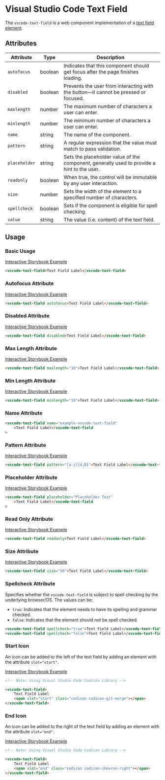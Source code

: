# Visual Studio Code Text Field

The `vscode-text-field` is a web component implementation of a [text field element](https://developer.mozilla.org/en-US/docs/Web/HTML/Element/Input/text).

## Attributes

| Attribute     | Type    | Description                                                                                |
| ------------- | ------- | ------------------------------------------------------------------------------------------ |
| `autofocus`   | boolean | Indicates that this component should get focus after the page finishes loading.            |
| `disabled`    | boolean | Prevents the user from interacting with the button––it cannot be pressed or focused.       |
| `maxlength`   | number  | The maximum number of characters a user can enter.                                         |
| `minlength`   | number  | The minimum number of characters a user can enter.                                         |
| `name`        | string  | The name of the component.                                                                 |
| `pattern`     | string  | A regular expression that the value must match to pass validation.                         |
| `placeholder` | string  | Sets the placeholder value of the component, generally used to provide a hint to the user. |
| `readonly`    | boolean | When true, the control will be immutable by any user interaction.                          |
| `size`        | number  | Sets the width of the element to a specified number of characters.                         |
| `spellcheck`  | boolean | Sets if the component is eligible for spell checking.                                      |
| `value`       | string  | The value (i.e. content) of the text field.                                                |

## Usage

### Basic Usage

[Interactive Storybook Example](https://microsoft.github.io/vscode-webview-ui-toolkit/?path=/story/library-text-field--default)

```html
<vscode-text-field>Text Field Label</vscode-text-field>
```

### Autofocus Attribute

[Interactive Storybook Example](https://microsoft.github.io/vscode-webview-ui-toolkit/?path=/story/library-text-field--with-autofocus)

```html
<vscode-text-field autofocus>Text Field Label</vscode-text-field>
```

### Disabled Attribute

[Interactive Storybook Example](https://microsoft.github.io/vscode-webview-ui-toolkit/?path=/story/library-text-field--with-disabled)

```html
<vscode-text-field disabled>Text Field Label</vscode-text-field>
```

### Max Length Attribute

[Interactive Storybook Example](https://microsoft.github.io/vscode-webview-ui-toolkit/?path=/story/library-text-field--with-max-length)

```html
<vscode-text-field maxlength="10">Text Field Label</vscode-text-field>
```

### Min Length Attribute

[Interactive Storybook Example](https://microsoft.github.io/vscode-webview-ui-toolkit/?path=/story/library-text-field--with-min-length)

```html
<vscode-text-field minlength="10">Text Field Label</vscode-text-field>
```

### Name Attribute

```html
<vscode-text-field name="example-vscode-text-field"
	>Text Field Label</vscode-text-field
>
```

### Pattern Attribute

[Interactive Storybook Example](https://microsoft.github.io/vscode-webview-ui-toolkit/?path=/story/library-text-field--with-pattern)

```html
<vscode-text-field pattern="[a-z]{4,8}">Text Field Label</vscode-text-field>
```

### Placeholder Attribute

[Interactive Storybook Example](https://microsoft.github.io/vscode-webview-ui-toolkit/?path=/story/library-text-field--with-placeholder)

```html
<vscode-text-field placeholder="Placeholder Text"
	>Text Field Label</vscode-text-field
>
```

### Read Only Attribute

[Interactive Storybook Example](https://microsoft.github.io/vscode-webview-ui-toolkit/?path=/story/library-text-field--with-readonly)

```html
<vscode-text-field readonly>Text Field Label</vscode-text-field>
```

### Size Attribute

[Interactive Storybook Example](https://microsoft.github.io/vscode-webview-ui-toolkit/?path=/story/library-text-field--with-custom-size)

```html
<vscode-text-field size="50">Text Field Label</vscode-text-field>
```

### Spellcheck Attribute

Specifies whether the `vscode-text-field` is subject to spell checking by the underlying browser/OS. The values can be:

-   `true`: Indicates that the element needs to have its spelling and grammar checked.
-   `false`: Indicates that the element should not be spell checked.

```html
<vscode-text-field spellcheck="true">Text Field Label</vscode-text-field>
<vscode-text-field spellcheck="false">Text Field Label</vscode-text-field>
```

### Start Icon

An icon can be added to the left of the text field by adding an element with the attribute `slot="start"`.

[Interactive Storybook Example](https://microsoft.github.io/vscode-webview-ui-toolkit/?path=/story/library-text-field--with-start-icon)

```html
<!-- Note: Using Visual Studio Code Codicon Library -->

<vscode-text-field>
	Text Field Label
	<span slot="start" class="codicon codicon-git-merge"></span>
</vscode-text-field>
```

### End Icon

An icon can be added to the right of the text field by adding an element with the attribute `slot="end"`.

[Interactive Storybook Example](https://microsoft.github.io/vscode-webview-ui-toolkit/?path=/story/library-text-field--with-end-icon)

```html
<!-- Note: Using Visual Studio Code Codicon Library -->

<vscode-text-field>
	Text Field Label
	<span slot="end" class="codicon codicon-chevron-right"></span>
</vscode-text-field>
```
